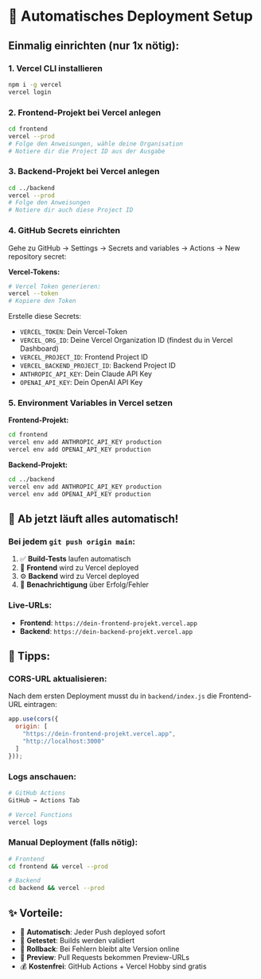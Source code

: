 # 🚀 Automatisches Deployment Setup

## Einmalig einrichten (nur 1x nötig):

### 1. **Vercel CLI installieren**
```bash
npm i -g vercel
vercel login
```

### 2. **Frontend-Projekt bei Vercel anlegen**
```bash
cd frontend
vercel --prod
# Folge den Anweisungen, wähle deine Organisation
# Notiere dir die Project ID aus der Ausgabe
```

### 3. **Backend-Projekt bei Vercel anlegen**
```bash
cd ../backend
vercel --prod
# Folge den Anweisungen
# Notiere dir auch diese Project ID
```

### 4. **GitHub Secrets einrichten**

Gehe zu GitHub → Settings → Secrets and variables → Actions → New repository secret:

**Vercel-Tokens:**
```bash
# Vercel Token generieren:
vercel --token
# Kopiere den Token
```

Erstelle diese Secrets:
- `VERCEL_TOKEN`: Dein Vercel-Token
- `VERCEL_ORG_ID`: Deine Vercel Organization ID (findest du in Vercel Dashboard)
- `VERCEL_PROJECT_ID`: Frontend Project ID 
- `VERCEL_BACKEND_PROJECT_ID`: Backend Project ID
- `ANTHROPIC_API_KEY`: Dein Claude API Key
- `OPENAI_API_KEY`: Dein OpenAI API Key

### 5. **Environment Variables in Vercel setzen**

**Frontend-Projekt:**
```bash
cd frontend
vercel env add ANTHROPIC_API_KEY production
vercel env add OPENAI_API_KEY production
```

**Backend-Projekt:**
```bash
cd ../backend  
vercel env add ANTHROPIC_API_KEY production
vercel env add OPENAI_API_KEY production
```

## 🎯 Ab jetzt läuft alles automatisch!

### Bei jedem `git push origin main`:
1. ✅ **Build-Tests** laufen automatisch
2. 🚀 **Frontend** wird zu Vercel deployed  
3. ⚙️ **Backend** wird zu Vercel deployed
4. 📢 **Benachrichtigung** über Erfolg/Fehler

### Live-URLs:
- **Frontend**: `https://dein-frontend-projekt.vercel.app`
- **Backend**: `https://dein-backend-projekt.vercel.app`

## 🔧 Tipps:

### CORS-URL aktualisieren:
Nach dem ersten Deployment musst du in `backend/index.js` die Frontend-URL eintragen:
```javascript
app.use(cors({ 
  origin: [
    "https://dein-frontend-projekt.vercel.app", 
    "http://localhost:3000"
  ] 
}));
```

### Logs anschauen:
```bash
# GitHub Actions
GitHub → Actions Tab

# Vercel Functions
vercel logs
```

### Manual Deployment (falls nötig):
```bash
# Frontend
cd frontend && vercel --prod

# Backend  
cd backend && vercel --prod
```

## ✨ Vorteile:

- 🚀 **Automatisch**: Jeder Push deployed sofort
- 🧪 **Getestet**: Builds werden validiert
- 🔄 **Rollback**: Bei Fehlern bleibt alte Version online
- 📱 **Preview**: Pull Requests bekommen Preview-URLs
- 💰 **Kostenfrei**: GitHub Actions + Vercel Hobby sind gratis
